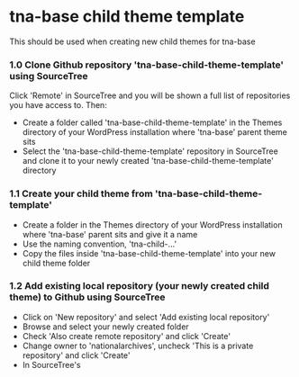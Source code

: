 # tna-base child theme template

This should be used when creating new child themes for tna-base

### 1.0 Clone Github repository 'tna-base-child-theme-template' using SourceTree

Click 'Remote' in SourceTree and you will be shown a full list of repositories you have access to. Then:

* Create a folder called 'tna-base-child-theme-template' in the Themes directory of your WordPress installation where 'tna-base' parent theme sits
* Select the 'tna-base-child-theme-template' repository in SourceTree and clone it to your newly created 'tna-base-child-theme-template' directory

### 1.1 Create your child theme from 'tna-base-child-theme-template'

* Create a folder in the Themes directory of your WordPress installation where 'tna-base' parent sits and give it a name
* Use the naming convention, 'tna-child-...'
* Copy the files inside 'tna-base-child-theme-template' into your new child theme folder

### 1.2 Add existing local repository (your newly created child theme) to Github using SourceTree

* Click on 'New repository' and select 'Add existing local repository'
* Browse and select your newly created folder
* Check 'Also create remote repository' and click 'Create'
* Change owner to 'nationalarchives', uncheck 'This is a private repository' and click 'Create'
* In SourceTree's 